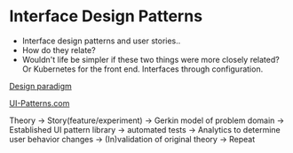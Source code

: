 # Interface Design Patterns

- Interface design patterns and user stories.. 
- How do they relate? 
- Wouldn't life be simpler if these two things were more closely related? 
  Or Kubernetes for the front end. Interfaces through configuration.

[Design paradigm](https://en.wikipedia.org/wiki/Design_paradigm)

[UI-Patterns.com](https://ui-patterns.com/)

Theory → Story(feature/experiment) → Gerkin model of problem domain → Established UI pattern library → automated tests → Analytics to determine user behavior changes → (In)validation of original theory → Repeat

